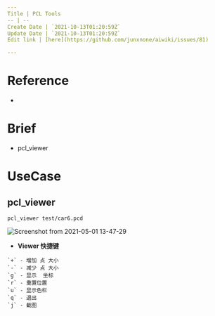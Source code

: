 ```yaml
---
Title | PCL Tools
-- | --
Create Date | `2021-10-13T01:20:59Z`
Update Date | `2021-10-13T01:20:59Z`
Edit link | [here](https://github.com/junxnone/aiwiki/issues/81)

---
```

# Reference
- []()

# Brief
- pcl_viewer

# UseCase
## pcl_viewer


```
pcl_viewer test/car6.pcd
```
![Screenshot from 2021-05-01 13-47-29](https://user-images.githubusercontent.com/2216970/116772798-e25b3d00-aa83-11eb-93ae-add46cb6a782.png)
- **Viewer 快捷键**
```
`+` - 增加 点 大小
`-` - 减少 点 大小
`g` - 显示  坐标
`r` - 重置位置
`u` - 显示色栏
`q` - 退出
`j` - 截图
```

